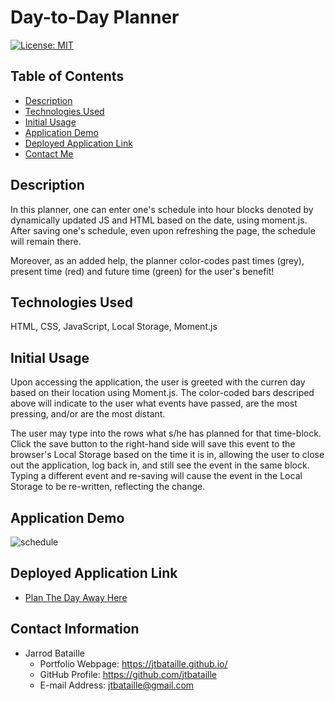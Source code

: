 # Day-to-Day Planner
[![License: MIT](https://img.shields.io/badge/License-MIT-yellow.svg)](https://opensource.org/licenses/MIT)

## Table of Contents
* [Description](#description)
* [Technologies Used](#technologies-used)
* [Initial Usage](#initial-usage)
* [Application Demo](#application-demo)
* [Deployed Application Link](#deployed-application-link)
* [Contact Me](#contact-information)

## Description

In this planner, one can enter one's schedule into hour blocks denoted by dynamically updated JS and HTML based on the date, using moment.js. After saving one's schedule, even upon refreshing the page, the schedule will remain there.

Moreover, as an added help, the planner color-codes past times (grey), present time (red) and future time (green) for the user's benefit!

## Technologies Used
HTML, CSS, JavaScript, Local Storage, Moment.js

## Initial Usage
Upon accessing the application, the user is greeted with the curren day based on their location using Moment.js. The color-coded bars descriped above will indicate to the user what events have passed, are the most pressing, and/or are the most distant.

The user may type into the rows what s/he has planned for that time-block. Click the save button to the right-hand side will save this event to the browser's Local Storage based on the time it is in, allowing the user to close out the application, log back in, and still see the event in the same block. Typing a different event and re-saving will cause the event in the Local Storage to be re-written, reflecting the change.

## Application Demo
![schedule](https://user-images.githubusercontent.com/65187093/88464354-fdab7300-ce87-11ea-92f1-ff7303694ae2.gif)

## Deployed Application Link
* [Plan The Day Away Here](https://jtbataille.github.io/Day-to-Day-Planner/)

## Contact Information
* Jarrod Bataille
  * Portfolio Webpage: https://jtbataille.github.io/
  * GitHub Profile: https://github.com/jtbataille
  * E-mail Address: jtbataille@gmail.com
